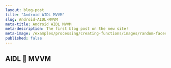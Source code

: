 ```yaml
---
layout: blog-post
title: "Android AIDL MVVM"
slug: Android-AIDL-MVVM 
meta-title: Android AIDL MVVM
meta-description: The first blog post on the new site!
meta-image: /examples/processing/creating-functions/images/random-faces-2.png
published: false
---
```


## AIDL :link: MVVM